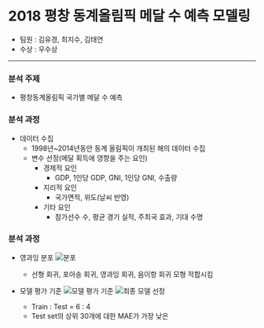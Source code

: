 # 2018 평창 동계올림픽 메달 수 예측 모델링
- 팀원 : 김유경, 최지수, 김태연
- 수상 : 우수상
---
### 분석 주제
- 평창동계올림픽 국가별 메달 수 예측

### 분석 과정
- 데이터 수집
  - 1998년~2014년동안 동계 올림픽이 개최된 해의 데이터 수집
  - 변수 선정(메달 획득에 영향을 주는 요인)
    - 경제적 요인
      - GDP, 1인당 GDP, GNI, 1인당 GNI, 수출량
    - 지리적 요인
      - 국가면적, 위도(날씨 반영)
    - 기타 요인
      - 참가선수 수, 평균 경기 실적, 주최국 효과, 기대 수명

### 분석 과정
- 영과잉 분포
  ![분포](https://user-images.githubusercontent.com/90254892/236656565-c63ffa4a-ecb9-4186-8a0f-8e21e58517d1.png)
  - 선형 회귀, 포아송 회귀, 영과잉 회귀, 음이항 회귀 모형 적합시킴
 
- 모델 평가 기준
  ![모델 평가 기준](https://user-images.githubusercontent.com/90254892/236656566-6410ee02-7cb2-4e60-a712-1d623f0f58ed.png)
  ![최종 모델 선정](https://user-images.githubusercontent.com/90254892/236656567-f7c01811-c293-4b96-baeb-115ec3c06201.png)
  - Train : Test = 6 : 4
  - Test set의 상위 30개에 대한 MAE가 가장 낮은 
  
